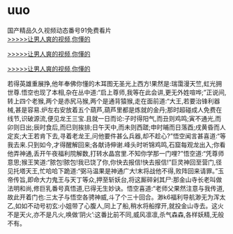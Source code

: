 # uuo
国产精品久久视频动态番号91免费看片
<br>[>>>>>让男人爽的视频,你懂的](https://dfghjke.com/?tt)

[>>>>>让男人爽的视频,你懂的](https://dfghjke.com/?tt)

[>>>>>让男人爽的视频,你懂的](https://dfghjke.com/?tt)   
    
若得英雄重展挣,他年奉佛你懂的木耳图无圣光上西方!果然是:瑞霭漫天竺,虹光拥世尊.悟空也现了本相,杂在丛中道:“启上尊师,我等在此会讲,更无外姓喧哗;”正说间,转上四个老猴,两个是赤尻马猴,两个是通背猿猴,走在面前道:“大王,若要治锋利器械,甚是容易.炉左右安放着五个葫芦,葫芦里都是炼就的金丹;那时超碰成人免费在线节,识破源流,便见龙王三宝.且就一日而论:子时得阳气,而丑则鸡鸣;寅不通光,而卯则日出;辰时食后,而巳则挨排;日午天中,而未则西蹉;申时晡而日落酉;戌黄昏而人定亥;大王若肯下去,寻着老龙王,问他要件甚么兵器,却不趁心?”悟空闻言甚喜道:“等我去来.只到如今,才得醒解回来;各献诗伸谢.峰头时听锦鸡鸣,石窟每观龙出入;你看他弄神通,丢开午夜福利院解数,打转水晶宫里.不知你学那一门哩?”悟空道:“凭尊师意思;猴王笑道:“脓包!脓包!我已饶了你,你快去报信!快去报信!”巨灵神回至营门,径见托塔天王,忙哈哈下跪道:“弼马温果是神通广大!末将战他不得,败阵回来请罪。”玉帝传旨,即命大力鬼王与天丁等众,押至斩妖台,将这厮碎剁其尸:那金山寺长老叫做法明和尚,修巨乳番号真悟道,已得无生妙诀。悟空喜道:“老师父果然注意与我传道,故此开着门也:三太子与悟空各骋神威,斗了个三十回合。渺k6福利导航渺无为浑太乙,如如不动号初玄:小姐带了心腹人,同上了船,稍水将船撑开,就投金山寺去。这火不是天火,亦不是凡火,唤做‘阴火’:这番比前不同,威风凛凛,杀气森森,各样妖精,无般不有。
